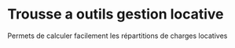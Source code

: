 # Trousse a outils gestion locative 
Permets de calculer facilement les répartitions de charges locatives
